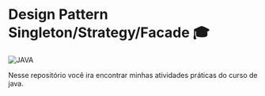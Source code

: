 # Design Pattern Singleton/Strategy/Facade 🎓
<img aling='center' alt= 'JAVA' src='https://img.shields.io/badge/Java-ED8B00?style=for-the-badge&logo=java&logoColor=white'/>

Nesse repositório você ira encontrar minhas atividades práticas do curso de java.
